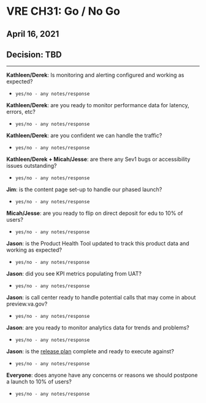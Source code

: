 # VRE CH31: Go / No Go  
## April 16, 2021

## Decision: TBD<!-- `Continue launch / Pause / Pivot` -->

---

**Kathleen/Derek**: Is monitoring and alerting configured and working as expected?
- `yes/no - any notes/response`

**Kathleen/Derek**: are you ready to monitor performance data for latency, errors, etc?
- `yes/no - any notes/response`

**Kathleen/Derek**: are you confident we can handle the traffic?
- `yes/no - any notes/response`

**Kathleen/Derek + Micah/Jesse**: are there any Sev1 bugs or accessibility issues outstanding?
- `yes/no - any notes/response`

**Jim**: is the content page set-up to handle our phased launch?
- `yes/no - any notes/response`

**Micah/Jesse**: are you ready to flip on direct deposit for edu to 10% of users?
- `yes/no - any notes/response`

**Jason**: is the Product Health Tool updated to track this product data and working as expected?
- `yes/no - any notes/response`

**Jason**: did you see KPI metrics populating from UAT?
- `yes/no - any notes/response`

**Jason**: is call center ready to handle potential calls that may come in about preview.va.gov?
- `yes/no - any notes/response`

**Jason**: are you ready to monitor analytics data for trends and problems?
- `yes/no - any notes/response`

**Jason**: is the [release plan](https://github.com/department-of-veterans-affairs/va.gov-team/blob/master/teams/vsa/teams/ebenefits/features/apply-vre-ch31/release-plan.md) complete and ready to execute against?
- `yes/no - any notes/response`

**Everyone**: does anyone have any concerns or reasons we should postpone a launch to 10% of users?
- `yes/no - any notes/response`
